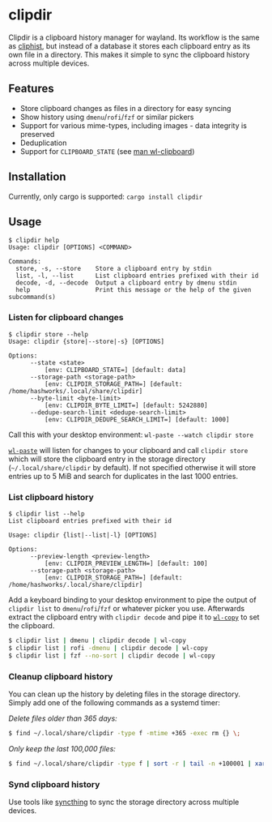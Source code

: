 # clipdir

Clipdir is a clipboard history manager for wayland. Its workflow is the same as [cliphist][0], but instead of a database it stores each clipboard entry as its own file in a directory. This makes it simple to sync the clipboard history across multiple devices.

## Features

* Store clipboard changes as files in a directory for easy syncing
* Show history using `dmenu`/`rofi`/`fzf` or similar pickers
* Support for various mime-types, including images - data integrity is preserved
* Deduplication
* Support for `CLIPBOARD_STATE` (see [man wl-clipboard][1])

## Installation

Currently, only cargo is supported: `cargo install clipdir`

## Usage

```
$ clipdir help
Usage: clipdir [OPTIONS] <COMMAND>

Commands:
  store, -s, --store    Store a clipboard entry by stdin
  list, -l, --list      List clipboard entries prefixed with their id
  decode, -d, --decode  Output a clipboard entry by dmenu stdin
  help                  Print this message or the help of the given subcommand(s)
```

### Listen for clipboard changes

```
$ clipdir store --help
Usage: clipdir {store|--store|-s} [OPTIONS]

Options:
      --state <state>
          [env: CLIPBOARD_STATE=] [default: data]
      --storage-path <storage-path>
          [env: CLIPDIR_STORAGE_PATH=] [default: /home/hashworks/.local/share/clipdir]
      --byte-limit <byte-limit>
          [env: CLIPDIR_BYTE_LIMIT=] [default: 5242880]
      --dedupe-search-limit <dedupe-search-limit>
          [env: CLIPDIR_DEDUPE_SEARCH_LIMIT=] [default: 1000]
```

Call this with your desktop environment: `wl-paste --watch clipdir store`

[`wl-paste`][1] will listen for changes to your clipboard and call `clipdir store` which will store the clipboard entry in the storage directory (`~/.local/share/clipdir` by default). If not specified otherwise it will store entries up to 5 MiB and search for duplicates in the last 1000 entries.

### List clipboard history

```
$ clipdir list --help
List clipboard entries prefixed with their id

Usage: clipdir {list|--list|-l} [OPTIONS]

Options:
      --preview-length <preview-length>
          [env: CLIPDIR_PREVIEW_LENGTH=] [default: 100]
      --storage-path <storage-path>
          [env: CLIPDIR_STORAGE_PATH=] [default: /home/hashworks/.local/share/clipdir]
```

Add a keyboard binding to your desktop environment to pipe the output of `clipdir list` to `dmenu`/`rofi`/`fzf` or whatever picker you use. Afterwards extract the clipboard entry with `clipdir decode` and pipe it to [`wl-copy`][1] to set the clipboard.

```sh
$ clipdir list | dmenu | clipdir decode | wl-copy
$ clipdir list | rofi -dmenu | clipdir decode | wl-copy
$ clipdir list | fzf --no-sort | clipdir decode | wl-copy
```

### Cleanup clipboard history

You can clean up the history by deleting files in the storage directory. Simply add one of the following commands as a systemd timer:

*Delete files older than 365 days:*
```sh
$ find ~/.local/share/clipdir -type f -mtime +365 -exec rm {} \;
```

*Only keep the last 100,000 files:*
```sh
$ find ~/.local/share/clipdir -type f | sort -r | tail -n +100001 | xargs -I {} rm {}
```

### Synd clipboard history

Use tools like [syncthing][2] to sync the storage directory across multiple devices.


[0]: https://github.com/sentriz/cliphist
[1]: https://man.archlinux.org/man/wl-clipboard
[2]: https://syncthing.net